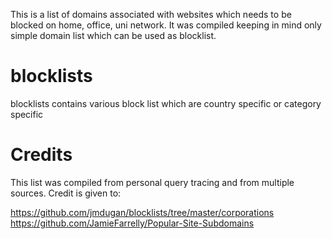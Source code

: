This is a list of domains associated with websites which needs to be blocked on home, office, uni network. It was compiled keeping in mind only simple domain list which can be used as blocklist.



# blocklists

blocklists contains various block list which are country specific or category specific 

# Credits

This list was compiled from personal query tracing and from multiple sources. Credit is given to:

https://github.com/jmdugan/blocklists/tree/master/corporations
https://github.com/JamieFarrelly/Popular-Site-Subdomains
